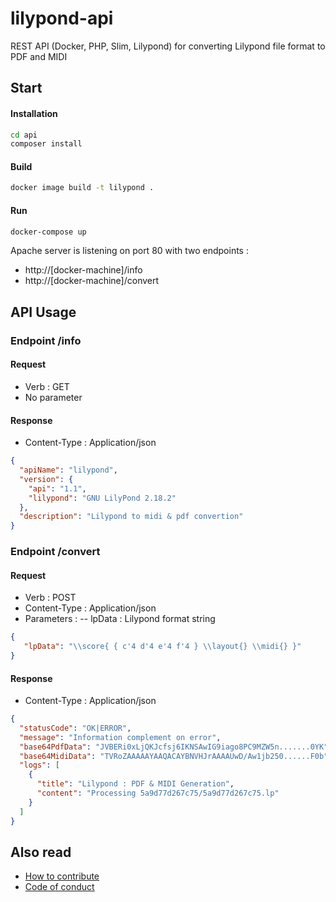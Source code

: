 # lilypond-api
REST API (Docker, PHP, Slim, Lilypond) for converting Lilypond file format to PDF and MIDI

## Start

#### Installation
```bash
cd api
composer install
```
	
#### Build
```bash
docker image build -t lilypond .
```

#### Run
```bash
docker-compose up
```
Apache server is listening on port 80 with two endpoints : 
- http://[docker-machine]/info 
- http://[docker-machine]/convert


## API Usage

### Endpoint /info

#### Request
- Verb : GET
- No parameter
	
#### Response
- Content-Type : Application/json
```json
{
  "apiName": "lilypond",
  "version": {
    "api": "1.1",
    "lilypond": "GNU LilyPond 2.18.2"
  },
  "description": "Lilypond to midi & pdf convertion"
}
```  
	
### Endpoint /convert
	
#### Request	
- Verb : POST
- Content-Type : Application/json
- Parameters :
-- lpData : Lilypond format string 
```json
{
   "lpData": "\\score{ { c'4 d'4 e'4 f'4 } \\layout{} \\midi{} }"
}
```
	
#### Response
- Content-Type : Application/json
```json  
{
  "statusCode": "OK|ERROR",
  "message": "Information complement on error",
  "base64PdfData": "JVBERi0xLjQKJcfsj6IKNSAwIG9iago8PC9MZW5n.......0YK",
  "base64MidiData": "TVRoZAAAAAYAAQACAYBNVHJrAAAAUwD/Aw1jb250......F0b",
  "logs": [
    {
      "title": "Lilypond : PDF & MIDI Generation",
      "content": "Processing 5a9d77d267c75/5a9d77d267c75.lp"
    }
  ]
}
```

## Also read
- [How to contribute](CONTRIBUTING.md)
- [Code of conduct](CODE_OF_CONDUCT.md)
